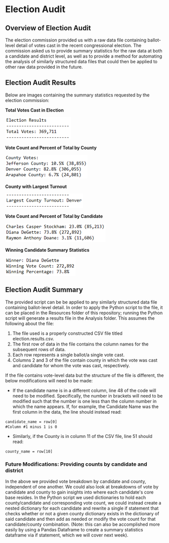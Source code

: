 # Election Audit

## Overview of Election Audit
The election commission provided us with a raw data file containing ballot-level detail of votes cast in the recent congressional election.  The commission asked us to provide summary statistics for the raw data at both a candidate and district level, as well as to provide a method for automating the analysis of similarly structured data files that could then be applied to other raw data provided in the future.

## Election Audit Results
Below are images containing the summary statistics requested by the election commission:

**Total Votes Cast in Election**

![Image 1: Total Votes Cast](/Resources/total_votes_cast.PNG)

**Vote Count and Percent of Total by County**

![Image 2: Vote Detail by County](/Resources/votes_by_county.PNG)

**County with Largest Turnout**

![Image 3: County with Largest Vote Count](/Resources/largest_county.PNG)

**Vote Count and Percent of Total by Candidate**

![Image 4: Vote Detail by Candidate](/Resources/candidate_breakdown.PNG)

**Winning Candidate Summary Statistics**

![Image 5: Winning Candidate Detail](/Resources/winning_candidate.PNG)

## Election Audit Summary

The provided script can be be applied to any similarly structured data file containing ballot-level detail.  In order to apply the Python script to the file, it can be placed in the Resources folder of this repository; running the Python script will generate a results file in the Analysis folder.  This assumes the following about the file:

1. The file used is a properly constructed CSV file titled election.results.csv.
2. The first row of data in the file contains the column names for the subsequent rows of data.
3. Each row represents a single ballot/a single vote cast.
4. Columns 2 and 3 of the file contain county in which the vote was cast and candidate for whom the vote was cast, respectively.

If the file contains vote-level data but the structure of the file is different, the below modifications will need to be made:
- If the candidate name is in a different column, line 48 of the code will need to be modified.  Specifically, the number in brackets will need to be modified such that the number is one less than the column number in which the name appears.  If, for example, the Candidate Name was the first column in the data, the line should instead read:
```
candidate_name = row[0]
#Column #1 minus 1 is 0
```
- Similarly, if the County is in column 11 of the CSV file, line 51 should read:
```
county_name = row[10]
```


### Future Modifications: Providing counts by candidate and district

In the above we provided vote breakdown by candidate and county, independent of one another.  We could also look at breakdowns of vote by candidate and county to gain insights into where each candidate's core base resides.  In the Python script we used dictionaries to hold each county/candidate and corresponding vote count, we could instead create a nested dictionary for each candidate and rewrite a single if statement that checks whether or not a given county dictionary exists in the dictionary of said candidate and then add as needed or modify the vote count for that candidate/county combination.  (Note: this can also be accomplished more easily by using a Pandas Dataframe to create a summary statistics dataframe via if statement, which we will cover next week).
